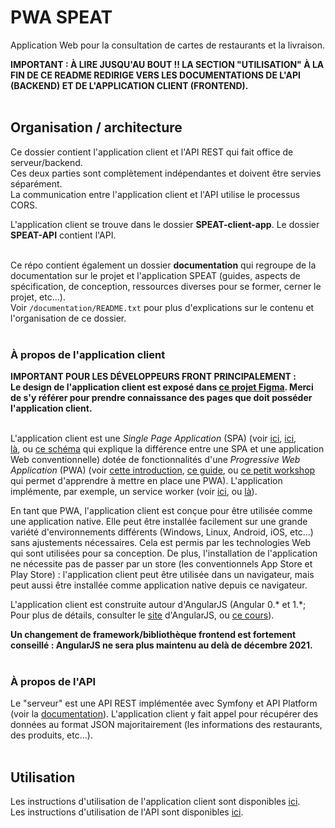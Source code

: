 # PWA SPEAT

Application Web pour la consultation de cartes de restaurants et la livraison.

<strong>
  IMPORTANT : À LIRE JUSQU'AU BOUT !! LA SECTION "UTILISATION" À LA FIN DE CE README REDIRIGE VERS LES DOCUMENTATIONS DE L'API (BACKEND) ET DE L'APPLICATION CLIENT (FRONTEND).</strong> <br><br>

<h2>Organisation / architecture</h2>

Ce dossier contient l'application client et l'API REST qui fait office de serveur/backend. <br>
Ces deux parties sont complètement indépendantes et doivent être servies séparément. <br>
La communication entre l'application client et l'API utilise le processus CORS. 

L'application client se trouve dans le dossier <strong>SPEAT-client-app</strong>. Le dossier <strong>SPEAT-API</strong> contient l'API. <br><br>

Ce répo contient également un dossier <strong>documentation</strong> qui regroupe de la documentation sur le projet et l'application SPEAT (guides, aspects de spécification, de conception, ressources diverses pour se former, cerner le projet, etc...). <br>
Voir <code>/documentation/README.txt</code> pour plus d'explications sur le contenu et l'organisation de ce dossier. <br><br>

<h3>À propos de l'application client</h3>

<strong>
  IMPORTANT POUR LES DÉVELOPPEURS FRONT PRINCIPALEMENT : <br>
  Le design de l'application client est exposé dans <a href="https://www.figma.com/files/team/989462810242774600/SPEAT?fuid=988793062537224892">ce projet Figma</a>. Merci de s'y   référer pour prendre connaissance des pages que doit posséder l'application client.
</strong><br><br>
  
L'application client est une <i>Single Page Application</i> (SPA) (voir 
<a href="https://blog.octo.com/a-la-decouverte-des-architectures-du-front-3-4-les-single-page-applications/">ici</a>, 
<a href="https://www.bloomreach.com/en/blog/2018/07/what-is-a-single-page-application.html">ici</a>,  
<a href="https://medium.com/@NeotericEU/single-page-application-vs-multiple-page-application-2591588efe58">là</a>, ou 
<a href="./documentation/autres-ressources/spa-vs-conventional-web-app.pdf">ce schéma</a> qui explique la différence entre une SPA et une application Web conventionnelle) 
dotée de fonctionnalités d'une <i>Progressive Web Application</i> (PWA) (voir 
<a href="https://web.dev/progressive-web-apps/">cette introduction</a>, 
<a href="https://developer.mozilla.org/fr/docs/Web/Progressive_web_apps">ce guide</a>, ou
<a href="https://pwa-workshop.js.org/fr/">ce petit workshop</a> qui permet d'apprendre à mettre en place une PWA). 
L'application implémente, par exemple, un service worker (voir 
<a href="https://developer.mozilla.org/en-US/docs/Web/API/Service_Worker_API/Using_Service_Workers">ici</a>, ou 
<a href="https://serviceworke.rs/">là</a>). 

En tant que PWA, l'application client est conçue pour être utilisée comme une application native. Elle peut être installée facilement sur une grande variété d'environnements différents (Windows, Linux, Android, iOS, etc...) sans ajustements nécessaires. Cela est permis par les technologies Web qui sont utilisées pour sa conception. De plus, l'installation de l'application ne nécessite pas de passer par un store (les conventionnels App Store et Play Store) : l'application client peut être utilisée dans un navigateur, mais peut aussi être installée comme application native depuis ce navigateur. <br>

L'application client est construite autour d'AngularJS (Angular 0.* et 1.\*; Pour plus de détails, consulter le <a href="https://angularjs.org/">site</a> d'AngularJS, ou <a href="https://www.w3schools.com/angular/default.asp">ce cours</a>). 

<strong>Un changement de framework/bibliothèque frontend est fortement conseillé : AngularJS ne sera plus maintenu au delà de décembre 2021.</strong> <br><br>

<h3>À propos de l'API</h3>

Le "serveur" est une API REST implémentée avec Symfony et API Platform (voir la <a href="https://api-platform.com/docs">documentation</a>). L'application client y fait appel pour récupérer des données au format JSON majoritairement (les informations des restaurants, des produits, etc...). <br><br>

<h2>Utilisation</h2>

Les instructions d'utilisation de l'application client sont disponibles <a href="./SPEAT-client-app/README.md">ici</a>. <br>
Les instructions d'utilisation de l'API sont disponibles <a href="./SPEAT-API/README.md">ici</a>.
